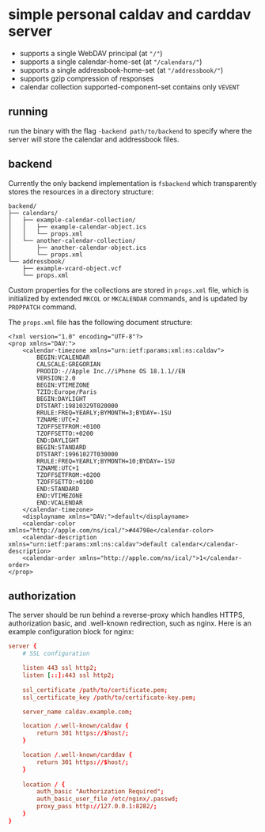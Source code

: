 # simple personal caldav and carddav server

- supports a single WebDAV principal (at `"/"`)
- supports a single calendar-home-set (at `"/calendars/"`)
- supports a single addressbook-home-set (at `"/addressbook/"`)
- supports gzip compression of responses
- calendar collection supported-component-set contains only `VEVENT`

## running

run the binary with the flag `-backend path/to/backend` to specify where the server will store the calendar and addressbook files.

## backend

Currently the only backend implementation is `fsbackend` which transparently stores the resources in a directory structure:

```
backend/
├── calendars/
│   ├── example-calendar-collection/
│   │   ├── example-calendar-object.ics
│   │   └── props.xml
│   └── another-calendar-collection/
│       ├── another-calendar-object.ics
│       └── props.xml
└── addressbook/
    ├── example-vcard-object.vcf
    └── props.xml
```

Custom properties for the collections are stored in `props.xml` file, which is initialized by extended `MKCOL` or `MKCALENDAR` commands, and is updated by `PROPPATCH` command.

The `props.xml` file has the following document structure:

```text/xml
<?xml version="1.0" encoding="UTF-8"?>
<prop xmlns="DAV:">
    <calendar-timezone xmlns="urn:ietf:params:xml:ns:caldav">
        BEGIN:VCALENDAR
        CALSCALE:GREGORIAN
        PRODID:-//Apple Inc.//iPhone OS 18.1.1//EN
        VERSION:2.0
        BEGIN:VTIMEZONE
        TZID:Europe/Paris
        BEGIN:DAYLIGHT
        DTSTART:19810329T020000
        RRULE:FREQ=YEARLY;BYMONTH=3;BYDAY=-1SU
        TZNAME:UTC+2
        TZOFFSETFROM:+0100
        TZOFFSETTO:+0200
        END:DAYLIGHT
        BEGIN:STANDARD
        DTSTART:19961027T030000
        RRULE:FREQ=YEARLY;BYMONTH=10;BYDAY=-1SU
        TZNAME:UTC+1
        TZOFFSETFROM:+0200
        TZOFFSETTO:+0100
        END:STANDARD
        END:VTIMEZONE
        END:VCALENDAR
    </calendar-timezone>
    <displayname xmlns="DAV:">default</displayname>
    <calendar-color xmlns="http://apple.com/ns/ical/">#44798e</calendar-color>
    <calendar-description xmlns="urn:ietf:params:xml:ns:caldav">default calendar</calendar-description>
    <calendar-order xmlns="http://apple.com/ns/ical/">1</calendar-order>
</prop>
```

## authorization

The server should be run behind a reverse-proxy which handles HTTPS, authorization basic, and .well-known redirection, such as nginx. Here is an example configuration block for nginx:

```conf
server {
	# SSL configuration

	listen 443 ssl http2;
	listen [::]:443 ssl http2;
	
	ssl_certificate /path/to/certificate.pem;
	ssl_certificate_key /path/to/certificate-key.pem;

	server_name caldav.example.com;

	location /.well-known/caldav {
		return 301 https://$host/;
	}

	location /.well-known/carddav {
		return 301 https://$host/;
	}
	
	location / {
		auth_basic "Authorization Required";
		auth_basic_user_file /etc/nginx/.passwd;
		proxy_pass http://127.0.0.1:8282/;
	}
}
```
